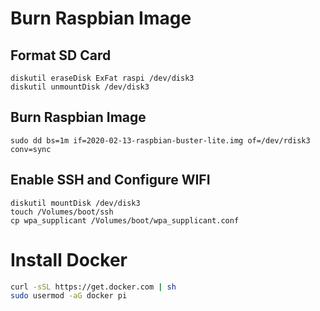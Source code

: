 # Burn Raspbian Image
## Format SD Card
```
diskutil eraseDisk ExFat raspi /dev/disk3
diskutil unmountDisk /dev/disk3
```
## Burn Raspbian Image
```
sudo dd bs=1m if=2020-02-13-raspbian-buster-lite.img of=/dev/rdisk3 conv=sync
```
## Enable SSH and Configure WIFI
```
diskutil mountDisk /dev/disk3
touch /Volumes/boot/ssh
cp wpa_supplicant /Volumes/boot/wpa_supplicant.conf
```

# Install Docker

```bash
curl -sSL https://get.docker.com | sh
sudo usermod -aG docker pi
```